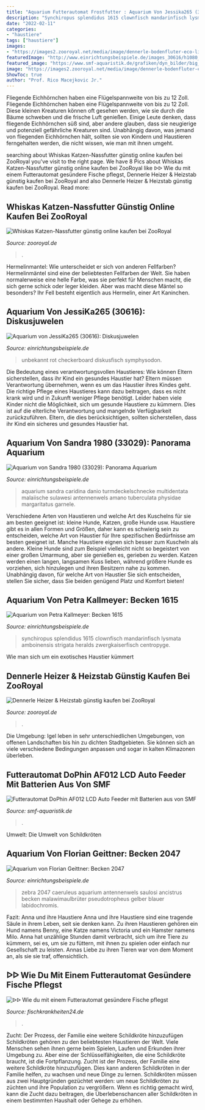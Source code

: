 ```yaml
---
title: "Aquarium Futterautomat Frostfutter : Aquarium Von Jessika265 (30616): Diskusjuwelen"
description: "Synchiropus splendidus 1615 clownfisch mandarinfisch lysmata amboinensis strigata heralds zwergkaiserfisch centropyge"
date: "2022-02-11"
categories:
- "haustiere"
tags: ["haustiere"]
images:
- "https://images2.zooroyal.net/media/image/dennerle-bodenfluter-eco-line-thermotronic-5-watt.jpg"
featuredImage: "http://www.einrichtungsbeispiele.de/images_30616/h1080_w1920/checkerboard-rot-unbekannt__ba41f8cee1ac4ebc4363e455fac5460e.jpg"
featured_image: "https://www.smf-aquaristik.de/grafiken/dyn_bilder/big_e4488a6d858fe5e071f2baef8c23291c.png"
image: "https://images2.zooroyal.net/media/image/dennerle-bodenfluter-eco-line-thermotronic-5-watt.jpg"
ShowToc: true
author: "Prof. Rico Macejkovic Jr."
---
```



Fliegende Eichhörnchen haben eine Flügelspannweite von bis zu 12 Zoll.
Fliegende Eichhörnchen haben eine Flügelspannweite von bis zu 12 Zoll. Diese kleinen Kreaturen können oft gesehen werden, wie sie durch die Bäume schweben und die frische Luft genießen. Einige Leute denken, dass fliegende Eichhörnchen süß sind, aber andere glauben, dass sie neugierige und potenziell gefährliche Kreaturen sind. Unabhängig davon, was jemand von fliegenden Eichhörnchen hält, sollten sie von Kindern und Haustieren ferngehalten werden, die nicht wissen, wie man mit ihnen umgeht.

	

		
searching about Whiskas Katzen-Nassfutter günstig online kaufen bei ZooRoyal you've visit to the right page. We have 8 Pics about Whiskas Katzen-Nassfutter günstig online kaufen bei ZooRoyal like ᐅᐅ Wie du mit einem Futterautomat gesündere Fische pflegst, Dennerle Heizer &amp; Heizstab günstig kaufen bei ZooRoyal and also Dennerle Heizer &amp; Heizstab günstig kaufen bei ZooRoyal. Read more:
		
    
## Whiskas Katzen-Nassfutter Günstig Online Kaufen Bei ZooRoyal

<img loading=lazy src="http://images2.zooroyal.net/media/image/whiskas-junior-fleischauswahl-12er-multipack-3-plus-1-gratis-button.jpg" onerror="this.onerror=null;this.src='https://tse3.mm.bing.net/th?id=OIP.xynIO-cjVDMzSXF1ejEs9wHaHa&amp;pid=15.1';" alt="Whiskas Katzen-Nassfutter günstig online kaufen bei ZooRoyal">

_Source: zooroyal.de_

>. 

	

Hermelinmantel: Wie unterscheidet er sich von anderen Fellfarben?
Hermelinmäntel sind eine der beliebtesten Fellfarben der Welt. Sie haben normalerweise eine helle Farbe, was sie perfekt für Menschen macht, die sich gerne schick oder leger kleiden. Aber was macht diese Mäntel so besonders? Ihr Fell besteht eigentlich aus Hermelin, einer Art Kaninchen.

    
## Aquarium Von JessiKa265 (30616): Diskusjuwelen

<img loading=lazy src="http://www.einrichtungsbeispiele.de/images_30616/h1080_w1920/checkerboard-rot-unbekannt__ba41f8cee1ac4ebc4363e455fac5460e.jpg" onerror="this.onerror=null;this.src='https://tse1.mm.bing.net/th?id=OIP.FtMRWy1Y67FoNJ7W1Pes9AHaE8&amp;pid=15.1';" alt="Aquarium von JessiKa265 (30616): Diskusjuwelen">

_Source: einrichtungsbeispiele.de_

>unbekannt rot checkerboard diskusfisch symphysodon. 

	

Die Bedeutung eines verantwortungsvollen Haustieres: Wie können Eltern sicherstellen, dass ihr Kind ein gesundes Haustier hat?
Eltern müssen Verantwortung übernehmen, wenn es um das Haustier ihres Kindes geht. Die richtige Pflege eines Haustieres kann dazu beitragen, dass es nicht krank wird und in Zukunft weniger Pflege benötigt. Leider haben viele Kinder nicht die Möglichkeit, sich um gesunde Haustiere zu kümmern. Dies ist auf die elterliche Verantwortung und mangelnde Verfügbarkeit zurückzuführen. Eltern, die dies berücksichtigen, sollten sicherstellen, dass ihr Kind ein sicheres und gesundes Haustier hat.

    
## Aquarium Von Sandra 1980 (33029): Panorama Aquarium

<img loading=lazy src="https://www.einrichtungsbeispiele.de/images_33029/h1080_w1920/besatz-im-aquarium-panorama-aquarium__1fe7c0de4683809bfabaa38c60d06a8b.jpg" onerror="this.onerror=null;this.src='https://tse4.mm.bing.net/th?id=OIP.1vkxru1qGPv38dRbXxl_rgHaJ4&amp;pid=15.1';" alt="Aquarium von Sandra 1980 (33029): Panorama Aquarium">

_Source: einrichtungsbeispiele.de_

>aquarium sandra caridina danio turmdeckelschnecke multidentata malaiische sulawesi antennenwels amano tuberculata physidae margaritatus garnele. 

	

Verschiedene Arten von Haustieren und welche Art des Kuschelns für sie am besten geeignet ist: kleine Hunde, Katzen, große Hunde usw.
Haustiere gibt es in allen Formen und Größen, daher kann es schwierig sein zu entscheiden, welche Art von Haustier für Ihre spezifischen Bedürfnisse am besten geeignet ist. Manche Haustiere eignen sich besser zum Kuscheln als andere. Kleine Hunde sind zum Beispiel vielleicht nicht so begeistert von einer großen Umarmung, aber sie genießen es, gerieben zu werden. Katzen werden einen langen, langsamen Kuss lieben, während größere Hunde es vorziehen, sich hinzulegen und ihren Besitzern nahe zu kommen. Unabhängig davon, für welche Art von Haustier Sie sich entscheiden, stellen Sie sicher, dass Sie beiden genügend Platz und Komfort bieten!

    
## Aquarium Von Petra Kallmeyer: Becken 1615

<img loading=lazy src="https://www.einrichtungsbeispiele.de/images_1615/h768_w1024/synchiropus-splendidus__Synchiropus splendidus B.JPG" onerror="this.onerror=null;this.src='https://tse3.mm.bing.net/th?id=OIP.kJrSBaX0RIJnleZV_ok6JQHaE6&amp;pid=15.1';" alt="Aquarium von Petra Kallmeyer: Becken 1615">

_Source: einrichtungsbeispiele.de_

>synchiropus splendidus 1615 clownfisch mandarinfisch lysmata amboinensis strigata heralds zwergkaiserfisch centropyge. 

	

Wie man sich um ein exotisches Haustier kümmert

    
## Dennerle Heizer &amp; Heizstab Günstig Kaufen Bei ZooRoyal

<img loading=lazy src="https://images2.zooroyal.net/media/image/dennerle-bodenfluter-eco-line-thermotronic-5-watt.jpg" onerror="this.onerror=null;this.src='https://tse3.mm.bing.net/th?id=OIP.Uowst0qgPyGzJoTFlX9DvgHaHa&amp;pid=15.1';" alt="Dennerle Heizer &amp; Heizstab günstig kaufen bei ZooRoyal">

_Source: zooroyal.de_

>. 

	

Die Umgebung: Igel leben in sehr unterschiedlichen Umgebungen, von offenen Landschaften bis hin zu dichten Stadtgebieten. Sie können sich an viele verschiedene Bedingungen anpassen und sogar in kalten Klimazonen überleben.

    
## Futterautomat DoPhin AF012 LCD Auto Feeder Mit Batterien Aus Von SMF

<img loading=lazy src="https://www.smf-aquaristik.de/grafiken/dyn_bilder/big_e4488a6d858fe5e071f2baef8c23291c.png" onerror="this.onerror=null;this.src='https://tse3.mm.bing.net/th?id=OIP.cLgg7T7_mLzycK1-b1-MzwHaFj&amp;pid=15.1';" alt="Futterautomat DoPhin AF012 LCD Auto Feeder mit Batterien aus von SMF">

_Source: smf-aquaristik.de_

>. 

	

Umwelt: Die Umwelt von Schildkröten

    
## Aquarium Von Florian Geittner: Becken 2047

<img loading=lazy src="https://www.einrichtungsbeispiele.de/images_2047/h768_w1024/ps--zebra-blau-m--%2B-lb-caeruleus-spec--yellow-m-w-jungfisch__d638e49b084856d9721fe90529fd171e.jpg" onerror="this.onerror=null;this.src='https://tse4.mm.bing.net/th?id=OIP.tbNEhmd5zcQUOJO-jQlE4QHaFj&amp;pid=15.1';" alt="Aquarium von Florian Geittner: Becken 2047">

_Source: einrichtungsbeispiele.de_

>zebra 2047 caeruleus aquarium antennenwels saulosi ancistrus becken malawimaulbrüter pseudotropheus gelber blauer labidochromis. 

	

Fazit: Anna und ihre Haustiere
Anna und ihre Haustiere sind eine tragende Säule in ihrem Leben, seit sie denken kann. Zu ihren Haustieren gehören ein Hund namens Benny, eine Katze namens Victoria und ein Hamster namens Milo. Anna hat unzählige Stunden damit verbracht, sich um ihre Tiere zu kümmern, sei es, um sie zu füttern, mit ihnen zu spielen oder einfach nur Gesellschaft zu leisten. Annas Liebe zu ihren Tieren war von dem Moment an, als sie sie traf, offensichtlich.

    
## ᐅᐅ Wie Du Mit Einem Futterautomat Gesündere Fische Pflegst

<img loading=lazy src="https://fischkrankheiten24.de/wp-content/uploads/2017/07/IMG_0933.jpg" onerror="this.onerror=null;this.src='https://tse1.mm.bing.net/th?id=OIP.sQW1jDEvbYKx93UFFVGT6gEoDS&amp;pid=15.1';" alt="ᐅᐅ Wie du mit einem Futterautomat gesündere Fische pflegst">

_Source: fischkrankheiten24.de_

>. 

	

Zucht: Der Prozess, der Familie eine weitere Schildkröte hinzuzufügen
Schildkröten gehören zu den beliebtesten Haustieren der Welt. Viele Menschen sehen ihnen gerne beim Spielen, Laufen und Erkunden ihrer Umgebung zu. Aber eine der Schlüsselfähigkeiten, die eine Schildkröte braucht, ist die Fortpflanzung. Zucht ist der Prozess, der Familie eine weitere Schildkröte hinzuzufügen. Dies kann anderen Schildkröten in der Familie helfen, zu wachsen und neue Dinge zu lernen. Schildkröten müssen aus zwei Hauptgründen gezüchtet werden: um neue Schildkröten zu züchten und ihre Population zu vergrößern. Wenn es richtig gemacht wird, kann die Zucht dazu beitragen, die Überlebenschancen aller Schildkröten in einem bestimmten Haushalt oder Gehege zu erhöhen.

